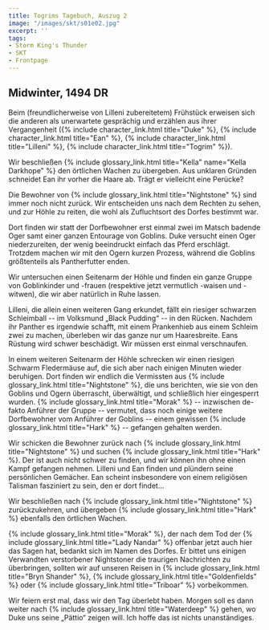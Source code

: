 ```yaml
---
title: Togrims Tagebuch, Auszug 2
image: "/images/skt/s01e02.jpg"
excerpt: ''
tags:
- Storm King's Thunder
- SKT
- Frontpage
---
```


## Midwinter, 1494 DR

Beim (freundlicherweise von Lilleni zubereitetem) Frühstück erweisen sich die
anderen als unerwartete gesprächig und erzählen aus ihrer Vergangenheit ({%
include character_link.html title="Duke" %}, {% include character_link.html
title="Ean" %}, {% include character_link.html title="Lilleni" %}, {% include
character_link.html title="Togrim" %}).

Wir beschließen {% include glossary_link.html title="Kella" name="Kella
Darkhope" %} den örtlichen Wachen zu übergeben. Aus unklaren Gründen schneidet
Ean ihr vorher die Haare ab. Trägt er vielleicht eine Perücke?

Die Bewohner von {% include glossary_link.html title="Nightstone" %} sind
immer noch nicht zurück. Wir entscheiden uns nach dem Rechten zu sehen, und
zur Höhle zu reiten, die wohl als Zufluchtsort des Dorfes bestimmt war.

Dort finden wir statt der Dorfbewohner erst einmal zwei im Matsch badende Oger
samt einer ganzen Entourage von Goblins. Duke versucht einen Oger
niederzureiten, der wenig beeindruckt einfach das Pferd erschlägt. Trotzdem
machen wir mit den Ogern kurzen Prozess, während die Goblins größtenteils als
Pantherfutter enden.

Wir untersuchen einen Seitenarm der Höhle und finden ein ganze Gruppe von
Goblinkinder und -frauen (respektive jetzt vermutlich -waisen und -witwen),
die wir aber natürlich in Ruhe lassen.

Lilleni, die allein einen weiteren Gang erkundet, fällt ein riesiger schwarzen
Schleimball -- im Volksmund „Black Pudding“ -- in den Rücken. Nachdem ihr
Panther es irgendwie schafft, mit einem Prankenhieb aus einem Schleim zwei zu
machen, überleben wir das ganze nur um Haaresbreite. Eans Rüstung wird schwer
beschädigt. Wir müssen erst einmal verschnaufen.

In einem weiteren Seitenarm der Höhle schrecken wir einen riesigen Schwarm
Fledermäuse auf, die sich aber nach einigen Minuten wieder beruhigen. Dort
finden wir endlich die Vermissten aus {% include glossary_link.html
title="Nightstone" %}, die uns berichten, wie sie von den Goblins und Ogern
überrascht, überwältigt, und schließlich hier eingesperrt wurden. {% include
glossary_link.html title="Morak" %} -- inzwischen de-fakto Anführer der Gruppe
-- vermutet, dass noch einige weitere Dorfbewohner vom Anführer der Goblins --
einem gewissen {% include glossary_link.html title="Hark" %} -- gefangen
gehalten werden.

Wir schicken die Bewohner zurück nach {% include glossary_link.html
title="Nightstone" %} und suchen {% include glossary_link.html title="Hark"
%}. Der ist auch nicht schwer zu finden, und wir können ihn ohne einen Kampf
gefangen nehmen. Lilleni und Ean finden und plündern seine persönlichen
Gemächer. Ean scheint insbesondere von einem religiösen Talisman fasziniert zu
sein, den er dort findet…

Wir beschließen nach {% include glossary_link.html title="Nightstone" %}
zurückzukehren, und übergeben {% include glossary_link.html title="Hark" %}
ebenfalls den örtlichen Wachen.

{% include glossary_link.html title="Morak" %}, der nach dem Tod der {%
include glossary_link.html title="Lady Nandar" %} offenbar jetzt auch hier das
Sagen hat, bedankt sich im Namen des Dorfes. Er bittet uns einigen Verwandten
verstorbener Nightstoner die traurigen Nachrichten zu überbringen, sollten wir
auf unseren Reisen in {% include glossary_link.html title="Bryn Shander" %},
{% include glossary_link.html title="Goldenfields" %} oder {% include
glossary_link.html title="Triboar" %} vorbeikommen.

Wir feiern erst mal, dass wir den Tag überlebt haben. Morgen soll es dann
weiter nach {% include glossary_link.html title="Waterdeep" %} gehen, wo Duke
uns seine „Pättio“ zeigen will. Ich hoffe das ist nichts unanständiges.

